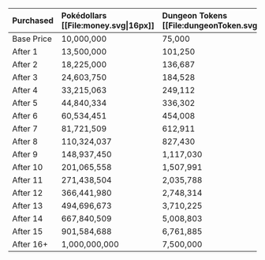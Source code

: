 Purchased | Pokédollars [[File:money.svg\|16px]] | Dungeon Tokens [[File:dungeonToken.svg\|16px]] | Quest Points [[File:questPoint.svg\|16px]] | Battle Points [[File:battlePoint.svg\|16px]] | Diamonds [[File:diamond.svg\|16px]] | Farm Points [[File:farmPoint.svg\|16px]]
:--- | :--- | :--- | :--- | :--- | :--- | :---
Base Price | 10,000,000 | 75,000 | 3,000 | 500 | 250 | 3,000
After 1 | 13,500,000 | 101,250 | 4,050 | 675 | 338 | 4,050
After 2 | 18,225,000 | 136,687 | 5,467 | 911 | 456 | 5,467
After 3 | 24,603,750 | 184,528 | 7,381 | 1,230 | 615 | 7,381
After 4 | 33,215,063 | 249,112 | 9,964 | 1,660 | 830 | 9,964
After 5 | 44,840,334 | 336,302 | 13,452 | 2,242 | 1,121 | 13,452
After 6 | 60,534,451 | 454,008 | 18,160 | 3,026 | 1,513 | 18,160
After 7 | 81,721,509 | 612,911 | 24,516 | 4,086 | 2,043 | 24,516
After 8 | 110,324,037 | 827,430 | 33,097 | 5,516 | 2,758 | 33,097
After 9 | 148,937,450 | 1,117,030 | 44,681 | 7,446 | 3,723 | 44,681
After 10 | 201,065,558 | 1,507,991 | 60,319 | 10,053 | 5,027 | 60,319
After 11 | 271,438,504 | 2,035,788 | 81,431 | 13,571 | 6,786 | 81,431
After 12 | 366,441,980 | 2,748,314 | 109,932 | 18,322 | 9,161 | 109,932
After 13 | 494,696,673 | 3,710,225 | 148,409 | 24,734 | 12,367 | 148,409
After 14 | 667,840,509 | 5,008,803 | 200,352 | 33,392 | 16,696 | 200,352
After 15 | 901,584,688 | 6,761,885 | 270,475 | 45,079 | 22,540 | 270,475
After 16+ | 1,000,000,000 | 7,500,000 | 300,000 | 50,000 | 25,000 | 300,000